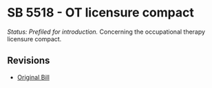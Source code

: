 # SB 5518 - OT licensure compact
*Status: Prefiled for introduction.*
Concerning the occupational therapy licensure compact.

## Revisions
* [Original Bill](1/)
